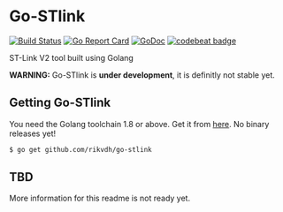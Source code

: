Go-STlink
==

[![Build Status](https://travis-ci.org/rikvdh/go-stlink.svg?branch=master)](https://travis-ci.org/rikvdh/go-stlink)
[![Go Report Card](https://goreportcard.com/badge/github.com/rikvdh/go-stlink)](https://goreportcard.com/report/github.com/rikvdh/go-stlink)
[![GoDoc](https://godoc.org/github.com/rikvdh/go-stlink?status.svg)](https://godoc.org/github.com/rikvdh/go-stlink)
[![codebeat badge](https://codebeat.co/badges/e1d86b8b-eaa3-45f5-8ee9-02d6cb31352b)](https://codebeat.co/projects/github-com-rikvdh-ci)

ST-Link V2 tool built using Golang

**WARNING:** Go-STlink is **under development**, it is definitly not stable yet.

## Getting Go-STlink

You need the Golang toolchain 1.8 or above. Get it from [here](https://golang.org/dl/). No binary releases yet!

```bash
$ go get github.com/rikvdh/go-stlink
```

## TBD

More information for this readme is not ready yet.
